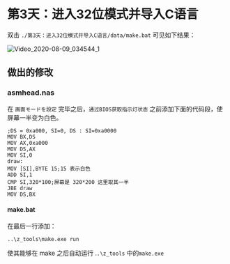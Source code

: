 # 第3天：进入32位模式并导入C语言

双击 `./第3天：进入32位模式并导入C语言/data/make.bat` 可见如下结果：

![Video_2020-08-09_034544_1](第3天：进入32位模式并导入C语言/Video_2020-08-09_034544_1.gif)

## 做出的修改

### asmhead.nas

在 `画面モードを設定` 完毕之后，`通过BIOS获取指示灯状态` 之前添加下面的代码段，使屏幕一半变为白色。

```assembly
;DS = 0xa000, SI=0, DS : SI=0xa0000
MOV BX,DS
MOV AX,0xa000
MOV DS,AX
MOV SI,0
draw:
MOV [SI],BYTE 15;15 表示白色
ADD SI,1
CMP SI,320*100;屏幕是 320*200 这里取其一半
JBE draw
MOV DS,BX
```

#### make.bat

在最后一行添加：

```
..\z_tools\make.exe run
```

使其能够在 make 之后自动运行 .`.\z_tools` 中的`make.exe`